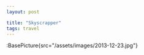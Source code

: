 ```yaml
---
layout: post

title: "Skyscrapper"
tags: travel
---
```


:BasePicture{src="/assets/images/2013-12-23.jpg"}

<!--more-->

